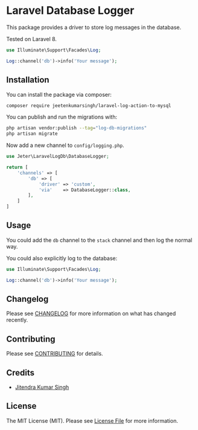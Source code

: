 # Laravel Database Logger

This package provides a driver to store log messages in the database.

Tested on Laravel 8.

```php
use Illuminate\Support\Facades\Log;

Log::channel('db')->info('Your message');
```

## Installation

You can install the package via composer:

```bash
composer require jeetenkumarsingh/laravel-log-action-to-mysql
```

You can publish and run the migrations with:

```bash
php artisan vendor:publish --tag="log-db-migrations"
php artisan migrate
```

Now add a new channel to `config/logging.php`.

```php
use Jeter\LaravelLogDb\DatabaseLogger;

return [
    'channels' => [
        'db' => [
            'driver' => 'custom',
            'via'    => DatabaseLogger::class,
        ],
    ]   
]
```

## Usage

You could add the `db` channel to the `stack` channel and then log the normal way.

You could also explicitly log to the database:

```php
use Illuminate\Support\Facades\Log;

Log::channel('db')->info('Your message');
```

## Changelog

Please see [CHANGELOG](CHANGELOG.md) for more information on what has changed recently.

## Contributing

Please see [CONTRIBUTING](https://github.com/spatie/.github/blob/main/CONTRIBUTING.md) for details.

## Credits

- [Jitendra Kumar Singh](https://jitendrakumarsingh.com)

## License

The MIT License (MIT). Please see [License File](LICENSE.md) for more information.
